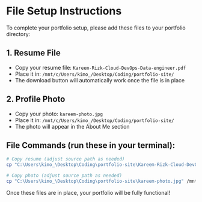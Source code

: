 # File Setup Instructions

To complete your portfolio setup, please add these files to your portfolio directory:

## 1. Resume File
- Copy your resume file: `Kareem-Rizk-Cloud-DevOps-Data-engineer.pdf`
- Place it in: `/mnt/c/Users/kimo_/Desktop/Coding/portfolio-site/`
- The download button will automatically work once the file is in place

## 2. Profile Photo
- Copy your photo: `kareem-photo.jpg`
- Place it in: `/mnt/c/Users/kimo_/Desktop/Coding/portfolio-site/`
- The photo will appear in the About Me section

## File Commands (run these in your terminal):

```bash
# Copy resume (adjust source path as needed)
cp "C:\Users\kimo_\Desktop\Coding\portfolio-site\Kareem-Rizk-Cloud-DevOps-Data-engineer.pdf" /mnt/c/Users/kimo_/Desktop/Coding/portfolio-site/

# Copy photo (adjust source path as needed)  
cp "C:\Users\kimo_\Desktop\Coding\portfolio-site\kareem-photo.jpg" /mnt/c/Users/kimo_/Desktop/Coding/portfolio-site/
```

Once these files are in place, your portfolio will be fully functional!
